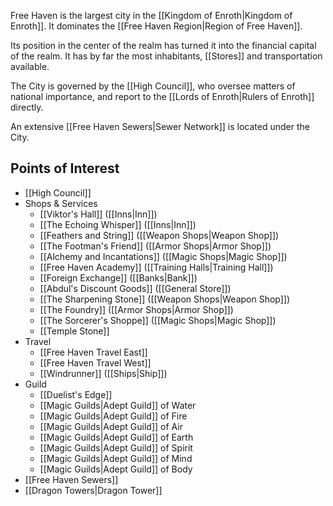 
Free Haven is the largest city in the [[Kingdom of Enroth|Kingdom of Enroth]]. It dominates the [[Free Haven Region|Region of Free Haven]].

Its position in the center of the realm has turned it into the  financial capital of the realm. It has by far the most inhabitants, [[Stores]] and transportation available.

The City is governed by the [[High Council]], who oversee matters of national importance, and report to the [[Lords of Enroth|Rulers of Enroth]] directly.

An extensive [[Free Haven Sewers|Sewer Network]] is located under the City.
## Points of Interest
* [[High Council]]
* Shops & Services
	* [[Viktor's Hall]] ([[Inns|Inn]])
	* [[The Echoing Whisper]] ([[Inns|Inn]])
	* [[Feathers and String]] ([[Weapon Shops|Weapon Shop]])
	* [[The Footman's Friend]] ([[Armor Shops|Armor Shop]])
	* [[Alchemy and Incantations]] ([[Magic Shops|Magic Shop]])
	* [[Free Haven Academy]] ([[Training Halls|Training Hall]])
	* [[Foreign Exchange]] ([[Banks|Bank]])
	* [[Abdul's Discount Goods]] ([[General Store]])
	* [[The Sharpening Stone]] ([[Weapon Shops|Weapon Shop]])
	* [[The Foundry]] ([[Armor Shops|Armor Shop]])
	* [[The Sorcerer's Shoppe]] ([[Magic Shops|Magic Shop]])
	* [[Temple Stone]]
* Travel
	* [[Free Haven Travel East]]
	* [[Free Haven Travel West]]
	* [[Windrunner]] ([[Ships|Ship]])
* Guild
	* [[Duelist's Edge]]
	* [[Magic Guilds|Adept Guild]] of Water
	* [[Magic Guilds|Adept Guild]] of Fire
	* [[Magic Guilds|Adept Guild]] of Air
	* [[Magic Guilds|Adept Guild]] of Earth
	* [[Magic Guilds|Adept Guild]] of Spirit
	* [[Magic Guilds|Adept Guild]] of Mind
	* [[Magic Guilds|Adept Guild]] of Body
* [[Free Haven Sewers]]
* [[Dragon Towers|Dragon Tower]]
